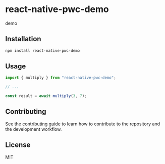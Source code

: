 # react-native-pwc-demo

demo

## Installation

```sh
npm install react-native-pwc-demo
```

## Usage

```js
import { multiply } from "react-native-pwc-demo";

// ...

const result = await multiply(3, 7);
```

## Contributing

See the [contributing guide](CONTRIBUTING.md) to learn how to contribute to the repository and the development workflow.

## License

MIT
